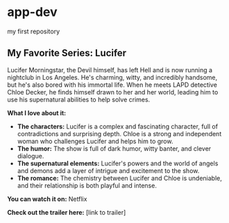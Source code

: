 # app-dev
my first repository
## My Favorite Series: Lucifer

Lucifer Morningstar, the Devil himself, has left Hell and is now running a nightclub in Los Angeles.  He's charming, witty, and incredibly handsome, but he's also bored with his immortal life.  When he meets LAPD detective Chloe Decker, he finds himself drawn to her and her world, leading him to use his supernatural abilities to help solve crimes.

**What I love about it:**

* **The characters:**  Lucifer is a complex and fascinating character, full of contradictions and surprising depth.  Chloe is a strong and independent woman who challenges Lucifer and helps him to grow.
* **The humor:**  The show is full of dark humor, witty banter, and clever dialogue.
* **The supernatural elements:**  Lucifer's powers and the world of angels and demons add a layer of intrigue and excitement to the show.
* **The romance:**  The chemistry between Lucifer and Chloe is undeniable, and their relationship is both playful and intense.

**You can watch it on:** Netflix

**Check out the trailer here:** [link to trailer]
